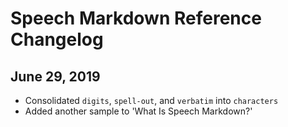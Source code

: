 # Speech Markdown Reference Changelog

## June 29, 2019
* Consolidated `digits`, `spell-out`, and `verbatim` into `characters`
* Added another sample to 'What Is Speech Markdown?'
